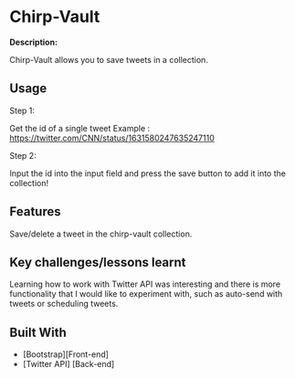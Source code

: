 # Chirp-Vault

<b>Description:</b>

Chirp-Vault allows you to save tweets in a collection.


## Usage
Step 1:

Get the id of a single tweet 
Example : https://twitter.com/CNN/status/1631580247635247110


Step 2:

Input the id into the input field and press the save button to add it into the collection!


## Features

Save/delete a tweet in the chirp-vault collection.

## Key challenges/lessons learnt

Learning how to work with Twitter API was interesting and there is more functionality that I would like to experiment with, such as auto-send with tweets or scheduling tweets.

## Built With
- [Bootstrap][Front-end]
- [Twitter API] [Back-end]
